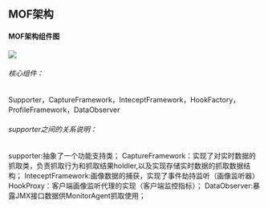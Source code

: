 ## MOF架构

#### MOF架构组件图

![
](/assets/mofjia-gou-zu-jian_1.PNG)

###### 核心组件：

Supporter，CaptureFramework，InteceptFramework，HookFactory，ProfileFramework，DataObserver

###### supporter之间的关系说明：

supporter:抽象了一个功能支持类；
CaptureFramework：实现了对实时数据的抓取类，负责抓取行为和抓取结果holdler,以及实现存储实时数据的抓取数据结构；
InteceptFramework:画像数据的捕获，实现了事件劫持监听（画像监听器）
HookProxy：客户端画像监听代理的实现（客户端监控指标）；
DataObserver:暴露JMX接口数据供MonitorAgent抓取使用；




